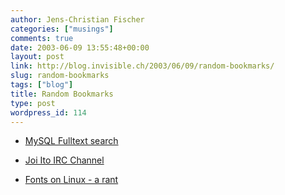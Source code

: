 ```yaml
---
author: Jens-Christian Fischer
categories: ["musings"]
comments: true
date: 2003-06-09 13:55:48+00:00
layout: post
link: http://blog.invisible.ch/2003/06/09/random-bookmarks/
slug: random-bookmarks
tags: ["blog"]
title: Random Bookmarks
type: post
wordpress_id: 114
---
```


  * [MySQL Fulltext search](http://jeremy.zawodny.com/blog/archives/000576.html)


  * [Joi Ito IRC Channel](http://joi.ito.com/joiwiki/IrcChannel)


  * [Fonts on Linux - a rant](http://jeremy.zawodny.com/blog/archives/000773.html)


